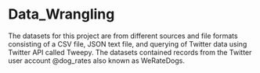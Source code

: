 # Data_Wrangling
The datasets for this project are from different sources and file formats consisting of a CSV file, JSON text file, and querying of Twitter data using Twitter API called Tweepy. The datasets contained records from the Twitter user account @dog_rates also known as WeRateDogs.
